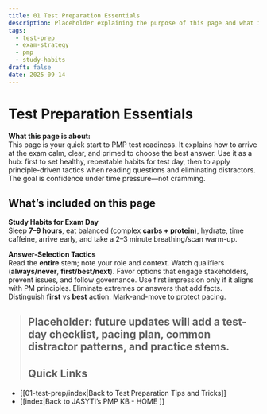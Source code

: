 ```yaml
---
title: 01 Test Preparation Essentials
description: Placeholder explaining the purpose of this page and what it includes for PMP test prep
tags:
  - test-prep
  - exam-strategy
  - pmp
  - study-habits
draft: false
date: 2025-09-14
---
```


# Test Preparation Essentials

**What this page is about:**  
This page is your quick start to PMP test readiness. It explains how to arrive at the exam calm, clear, and primed to choose the best answer. Use it as a hub: first to set healthy, repeatable habits for test day, then to apply principle-driven tactics when reading questions and eliminating distractors. The goal is confidence under time pressure—not cramming.

## What’s included on this page

**Study Habits for Exam Day**  
Sleep **7–9 hours**, eat balanced (complex **carbs + protein**), hydrate, time caffeine, arrive early, and take a 2–3 minute breathing/scan warm-up.

**Answer-Selection Tactics**  
Read the **entire** stem; note your role and context. Watch qualifiers (**always/never**, **first/best/next**). Favor options that engage stakeholders, prevent issues, and follow governance. Use first impression only if it aligns with PM principles. Eliminate extremes or answers that add facts. Distinguish **first** vs **best** action. Mark-and-move to protect pacing.

> Placeholder: future updates will add a test-day checklist, pacing plan, common distractor patterns, and practice stems.
> ---
> ## Quick Links
- [[01-test-prep/index|Back to Test Preparation Tips and Tricks]]
- [[index|Back to JASYTI’s PMP KB - HOME ]]